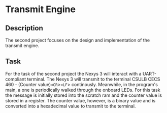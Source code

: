 # Transmit Engine
## Description
The second project focuses on the design and implementation of the transmit engine.

## Task
For the task of the second project the Nexys 3 will interact with a UART-compliant terminal. The Nexys 3 will transmit to the terminal CSULB CECS 460 - (Counter value)`<CR`>`<LF`> continously. Meanwhile, in the program's main, a one is periodically walked through the onboard LEDs. For this task the message is initially stored into the scratch ram and the counter value is stored in a register. The counter value, however, is a binary value and is converted into a hexadecimal value to transmit to the terminal.
